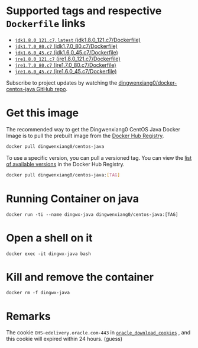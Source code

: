 # Supported tags and respective `Dockerfile` links

 - [`jdk1.8.0_121.c7`, `latest` (jdk1.8.0_121.c7/Dockerfile)](https://github.com/dingwenxiang0/docker-centos-java/blob/jdk1.8.0_121.c7/jdk/1.8.0_121/centos7/Dockerfile)
 - [`jdk1.7.0_80.c7` (jdk1.7.0_80.c7/Dockerfile)](https://github.com/dingwenxiang0/docker-centos-java/blob/jdk1.7.0_80.c7/jdk/1.7.0_80/centos7/Dockerfile)
 - [`jdk1.6.0_45.c7` (jdk1.6.0_45.c7/Dockerfile)](https://github.com/dingwenxiang0/docker-centos-java/blob/jdk1.6.0_45.c7/jdk/1.6.0_45/centos7/Dockerfile)
 - [`jre1.8.0_121.c7` (jre1.8.0_121.c7/Dockerfile)](https://github.com/dingwenxiang0/docker-centos-java/blob/jre1.8.0_121.c7/jre/1.8.0_121/centos7/Dockerfile)
 - [`jre1.7.0_80.c7` (jre1.7.0_80.c7/Dockerfile)](https://github.com/dingwenxiang0/docker-centos-java/blob/jre1.7.0_80.c7/jre/1.7.0_80/centos7/Dockerfile)
 - [`jre1.6.0_45.c7` (jre1.6.0_45.c7/Dockerfile)](https://github.com/dingwenxiang0/docker-centos-java/blob/jre1.6.0_45.c7/jre/1.6.0_45/centos7/Dockerfile)
 
Subscribe to project updates by watching the [dingwenxiang0/docker-centos-java GitHub repo](https://github.com/dingwenxiang0/docker-centos-java/).
 
# Get this image

The recommended way to get the Dingwenxiang0 CentOS Java Docker Image is to pull the prebuilt image from the [Docker Hub Registry](https://hub.docker.com/r/dingwenxiang0/centos-java/).

```bash
docker pull dingwenxiang0/centos-java
```

To use a specific version, you can pull a versioned tag. You can view the [list of available versions](https://hub.docker.com/r/dingwenxiang0/centos-java/tags/) in the Docker Hub Registry.

```bash
docker pull dingwenxiang0/centos-java:[TAG]
```

# Running Container on java

`docker run -ti --name dingwx-java dingwenxiang0/centos-java:[TAG]`

# Open a shell on it

`docker exec -it dingwx-java bash`

# Kill and remove the container

`docker rm -f dingwx-java`

# Remarks

The cookie `OHS-edelivery.oracle.com-443` in [`oracle_download_cookies`](https://github.com/dingwenxiang0/docker-centos-java/blob/master/oracle_download_cookies) , and this cookie will expired within 24 hours. (guess)